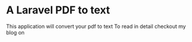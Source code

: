 # A Laravel PDF to text

This application will convert your pdf to text 
To read in detail checkout my blog on 
